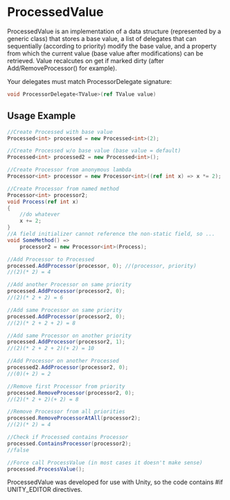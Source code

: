 # ProcessedValue
ProcessedValue is an implementation of a data structure (represented by a generic class) that stores a base value, a list of delegates that can sequentially (according to priority) modify the base value, and a property from which the current value (base value after modifications) can be retrieved. Value recalcutes on get if marked dirty (after Add/RemoveProcessor() for example).

Your delegates must match ProcessorDelegate signature:
```c#
void ProcessorDelegate<TValue>(ref TValue value)
```

## Usage Example
```c#
//Create Processed with base value
Processed<int> processed = new Processed<int>(2);

//Create Processed w/o base value (base value = default)
Processed<int> processed2 = new Processed<int>();

//Create Processor from anonymous lambda
Processor<int> processor = new Processor<int>((ref int x) => x *= 2);

//Create Processor from named method
Processor<int> processor2;
void Process(ref int x)
{
    //do whatever
    x += 2;
}
//A field initializer cannot reference the non-static field, so ...
void SomeMethod() =>
    processor2 = new Processor<int>(Process);

//Add Processor to Processed
processed.AddProcessor(processor, 0); //(processor, priority)
//(2)(* 2) = 4

//Add another Processor on same priority
processed.AddProcessor(processor2, 0);
//(2)(* 2 + 2) = 6

//Add same Processor on same priority
processed.AddProcessor(processor2, 0);
//(2)(* 2 + 2 + 2) = 8

//Add same Processor on another priority
processed.AddProcessor(processor2, 1);
//(2)(* 2 + 2 + 2)(+ 2) = 10

//Add Processor on another Processed
processed2.AddProcessor(processor2, 0);
//(0)(+ 2) = 2

//Remove first Processor from priority
processed.RemoveProcessor(processor2, 0);
//(2)(* 2 + 2)(+ 2) = 8

//Remove Processor from all priorities
processed.RemoveProcessorAtAll(processor2);
//(2)(* 2) = 4

//Check if Processed contains Processor
processed.ContainsProcessor(processor2);
//false

//Force call ProcessValue (in most cases it doesn't make sense)
processed.ProcessValue();
```

ProcessedValue was developed for use with Unity, so the code contains #if UNITY_EDITOR directives.  
